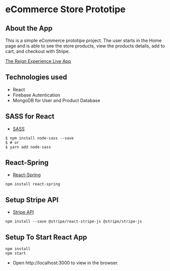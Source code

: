 # eCommerce Store Prototipe

## About the App
This is a simple eCommerce prototipe project. The user starts in the Home page and is able to see the store products, view the products details, add to cart, and checkout with Stripe. 

 [The Reign Experience Live App](https://thereignexperience.netlify.app/)
 

## Technologies used
- React
- Firebase Autentication
- MongoDB for User and Product Database

## SASS for React
- [SASS](https://create-react-app.dev/docs/adding-a-sass-stylesheet/)
```
$ npm install node-sass --save
$ # or
$ yarn add node-sass
```


## React-Spring
- [React-Spring](https://www.react-spring.io/)
```
npm install react-spring
```

## Setup Stripe API
- [Stripe API](https://stripe.com/docs/stripe-js/react)
```
npm install --save @stripe/react-stripe-js @stripe/stripe-js
```


## Setup To Start React App
```
npm install
npm start
```
- Open http://localhost:3000 to view in the browser.






